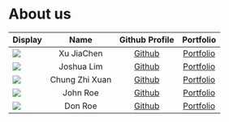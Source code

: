 # About us

Display |      Name      |               Github Profile                | Portfolio 
--------|:--------------:|:-------------------------------------------:|:---------:
![](https://via.placeholder.com/100.png?text=Photo) |   Xu JiaChen   | [Github](https://github.com/aaronxujiachen) | [Portfolio](docs/team/xujiachen.md)
![](https://via.placeholder.com/100.png?text=Photo) |   Joshua Lim   |    [Github](https://github.com/lckjosh)     | [Portfolio](docs/team/johndoe.md)
![](https://via.placeholder.com/100.png?text=Photo) | Chung Zhi Xuan |   [Github](https://github.com/spaceman03)   | [Portfolio](docs/team/johndoe.md)
![](https://via.placeholder.com/100.png?text=Photo) |    John Roe    |        [Github](https://github.com/)        | [Portfolio](docs/team/johndoe.md)
![](https://via.placeholder.com/100.png?text=Photo) |    Don Roe     |        [Github](https://github.com/)        | [Portfolio](docs/team/johndoe.md)
